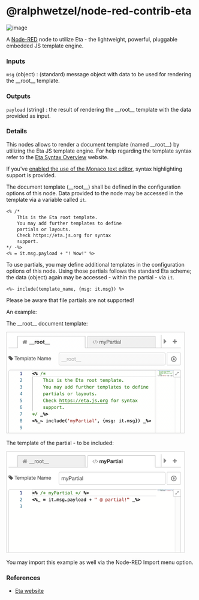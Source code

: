 # @ralphwetzel/node-red-contrib-eta

<img width="150" alt="image" src="https://user-images.githubusercontent.com/16342003/160198427-2a69ff10-e8bf-4873-9d99-2929a584ccc8.png">

A [Node-RED](https://www.nodered.org) node to utilize Eta - the lightweight, powerful, pluggable embedded JS template engine.

### Inputs

`msg` (object) :  (standard) message object with data to be used for rendering the \_\_root\_\_ template.

    
### Outputs

`payload` (string) : the result of rendering the \_\_root\_\_ template with the data provided as input.
    
### Details

This nodes allows to render a document template (named \_\_root\_\_) by utilizing the Eta JS template engine.
For help regarding the template syntax refer to the [Eta Syntax Overview](https://eta.js.org/docs/syntax) website.

If you've [enabled the use of the Monaco text editor](https://discourse.nodered.org/t/node-red-2-0-0-beta-1-released/46990#monaco-text-editor-11), syntax highlighting support is provided.


The document template (\_\_root\_\_) shall be defined in the configuration options of this node.
Data provided to the node may be accessed in the template via a variable called `it`.

```
<% /*
    This is the Eta root template.
    You may add further templates to define
    partials or layouts.
    Check https://eta.js.org for syntax
    support.
*/ -%>
<% = it.msg.payload + "! Wow!" %>
```

To use partials, you may define additional templates in the configuration options of this node.
Using those partials follows the standard Eta scheme; the data (object) again may be accessed - within the partial - via `it`.

```
<%~ include(template_name, {msg: it.msg}) %>
```
Please be aware that file partials are not supported!


An example:

The \_\_root\_\_ document template:

<img alt="eta_root" src="https://raw.githubusercontent.com/ralphwetzel/node-red-contrib-eta/master/resources/eta_root.png"
    style="min-width: 474px; width: 474px; align: center; border: 1px solid lightgray;"/>

The template of the partial - to be included:

<img alt="eta_partial" src="https://raw.githubusercontent.com/ralphwetzel/node-red-contrib-eta/master/resources/eta_partial.png"
    style="min-width: 474px; ; width: 474px; align: center; border: 1px solid lightgray;"/>

You may import this example as well via the Node-RED Import menu option.

### References

- [Eta website](https://eta.js.org)
